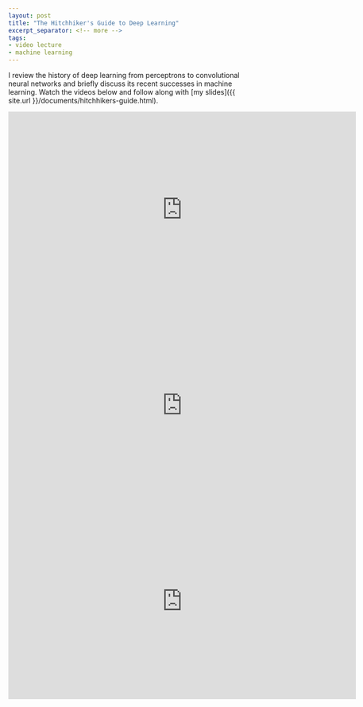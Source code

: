 ```yaml
---
layout: post
title: "The Hitchhiker's Guide to Deep Learning"
excerpt_separator: <!-- more -->
tags:
- video lecture
- machine learning
---
```


I review the history of deep learning from perceptrons to convolutional neural networks and briefly discuss its recent successes in machine learning. Watch the videos below and follow along with [my slides]({{ site.url }}/documents/hitchhikers-guide.html).

<!-- more -->

<iframe width="700" height="394" src="https://www.youtube.com/embed/ITW1XlGLK1A" frameborder="0" allowfullscreen></iframe><br />

<iframe width="700" height="394" src="https://www.youtube.com/embed/vPqzIUm9ZQE" frameborder="0" allowfullscreen></iframe><br />

<iframe width="700" height="394" src="https://www.youtube.com/embed/CvFFNi5b8y4" frameborder="0" allowfullscreen></iframe>

